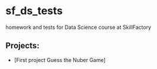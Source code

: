 # sf_ds_tests
homework and tests for Data Science course at SkillFactory

## Projects:

* [First project Guess the Nuber Game] 